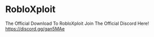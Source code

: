 # RobloXploit
The Official Download To RobloXploit
Join The Official Discord Here! 
https://discord.gg/gan5MAe
